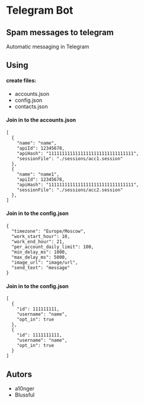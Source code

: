 # Telegram Bot

## Spam messages to telegram

Automatic messaging in Telegram

## Using

#### create files:

- accounts.json
- config.json
- contacts.json

#### Join in to the accounts.json

```
[
  {
    "name": "name",
    "apiId": 12345678,
    "apiHash": "11111111111111111111111111111111",
    "sessionFile": "./sessions/acc1.session"
  },
  {
    "name": "name1",
    "apiId": 12345678,
    "apiHash": "11111111111111111111111111111111",
    "sessionFile": "./sessions/acc2.session"
  },
]
```

#### Join in to the config.json

```
{
  "timezone": "Europe/Moscow",
  "work_start_hour": 10,
  "work_end_hour": 21,
  "per_account_daily_limit": 100,
  "min_delay_ms": 1000,
  "max_delay_ms": 5000,
  "image_url": "image/url",
  "send_text": "message"
}
```

#### Join in to the config.json

```
[
  {
    "id": 111111111,
    "username": "name",
    "opt_in": true
  },
  {
    "id": 1111111111,
    "username": "name",
    "opt_in": true
  }
]
```

## Autors

- a10nger
- Blussful